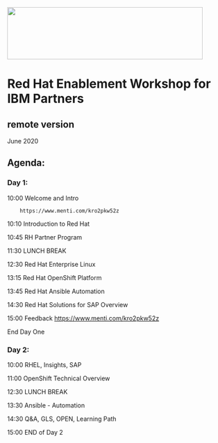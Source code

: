 <img src="https://github.com/alfbach/IPPE/blob/master/logo.png" width="450" height="120">


# Red Hat Enablement Workshop for IBM Partners
## remote version

June 2020

## Agenda:


### Day 1:

10:00		Welcome and Intro

		https://www.menti.com/kro2pkw52z
		
10:10		Introduction to Red Hat		
				
10:45		RH Partner Program

11:30		LUNCH BREAK		

12:30		Red Hat Enterprise Linux

13:15		Red Hat OpenShift Platform		

13:45		Red Hat Ansible Automation		 

14:30		Red Hat Solutions for SAP Overview

15:00		Feedback https://www.menti.com/kro2pkw52z

End Day One


### Day 2:

10:00		RHEL, Insights, SAP

11:00		OpenShift Technical Overview		

12:30		LUNCH BREAK

13:30		Ansible - Automation		

14:30		Q&A, GLS, OPEN, Learning Path						

15:00		END of Day 2		

